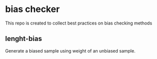 # bias checker

This repo is created to collect best practices on bias checking methods

## lenght-bias

Generate a biased sample using weight of an unbiased sample.
